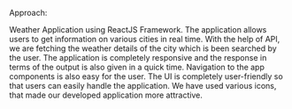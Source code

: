 Approach:

Weather Application using ReactJS Framework. The application allows users to get information on various cities in real time. With the help of API, we are fetching the weather details of the city which is been searched by the user. The application is completely responsive and the response in terms of the output is also given in a quick time. Navigation to the app components is also easy for the user. The UI is completely user-friendly so that users can easily handle the application. We have used various icons, that made our developed application more attractive.
